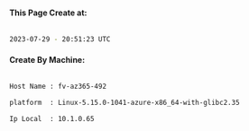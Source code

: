 
   
#### This Page Create at:

```bash

2023-07-29 - 20:51:23 UTC

```

#### Create By Machine:

```bash

Host Name : fv-az365-492

platform  : Linux-5.15.0-1041-azure-x86_64-with-glibc2.35

Ip Local  : 10.1.0.65

```

